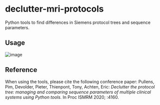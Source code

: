 # declutter-mri-protocols
Python tools to find differences in Siemens protocol trees and sequence parameters. 

## Usage

![image](https://github.com/GIfMI/declutter-mri-protocols/assets/15831740/333680ff-e7ca-446b-b864-2419d350dc38)

## Reference

When using the tools, please cite the following conference paper: Pullens, Pim, Devolder, Pieter, Thienpont, Tony, Achten, Eric: _Declutter the protocol tree: managing and comparing sequence parameters of multiple clinical systems using Python tools._ In Proc ISMRM 2020; :4160.

